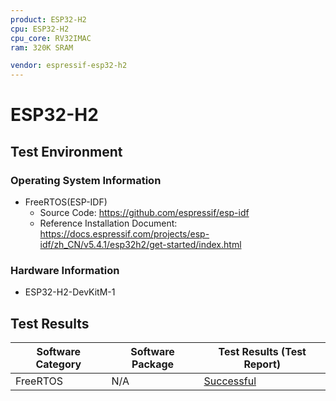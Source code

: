 ```yaml
---
product: ESP32-H2
cpu: ESP32-H2
cpu_core: RV32IMAC
ram: 320K SRAM

vendor: espressif-esp32-h2
---
```


# ESP32-H2

## Test Environment

### Operating System Information

- FreeRTOS(ESP-IDF)
    - Source Code: https://github.com/espressif/esp-idf
    - Reference Installation Document: https://docs.espressif.com/projects/esp-idf/zh_CN/v5.4.1/esp32h2/get-started/index.html
    
### Hardware Information

- ESP32-H2-DevKitM-1

## Test Results

| Software Category     | Software Package | Test Results (Test Report)                        |
| --------------------- | ---------------- | ------------------------------------------------- |
| FreeRTOS  | N/A              | [Successful][FreeRTOS]                                |


[FreeRTOS]: ./FreeRTOS/README.md
